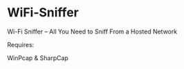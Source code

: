 # WiFi-Sniffer
Wi-Fi Sniffer – All You Need to Sniff From a Hosted Network

Requires:

WinPcap & SharpCap
